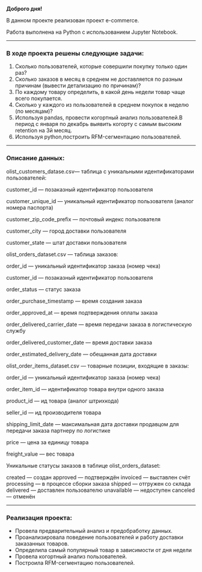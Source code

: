 **Доброго дня!**

В данном проекте реализован проект e-commerce.

Работа выполнена на Python с использованием Jupyter Notebook. 

<hr>

### В ходе проекта решены следующие задачи:

1. Сколько пользователей, которые совершили покупку только один раз?
2. Сколько заказов в месяц в среднем не доставляется по разным причинам (вывести детализацию по причинам)?
3. По каждому товару определить, в какой день недели товар чаще всего покупается.
4. Сколько у каждого из пользователей в среднем покупок в неделю (по месяцам)?
5. Используя pandas, провести когортный анализ пользователей.В период с января по декабрь выявить когорту 
с самым высоким retention на 3й месяц.
6. Используя python,построить RFM-сегментацию пользователей.

<hr>

### Описание данных:

olist_customers_datase.csv— таблица с уникальными идентификаторами пользователей:

customer_id — позаказный идентификатор пользователя

customer_unique_id —  уникальный идентификатор пользователя  (аналог номера паспорта)

customer_zip_code_prefix —  почтовый индекс пользователя

customer_city —  город доставки пользователя

customer_state —  штат доставки пользователя

olist_orders_dataset.csv —  таблица заказов:

order_id —  уникальный идентификатор заказа (номер чека)

customer_id —  позаказный идентификатор пользователя

order_status —  статус заказа

order_purchase_timestamp —  время создания заказа

order_approved_at —  время подтверждения оплаты заказа

order_delivered_carrier_date —  время передачи заказа в логистическую службу

order_delivered_customer_date —  время доставки заказа

order_estimated_delivery_date —  обещанная дата доставки

olist_order_items_dataset.csv —  товарные позиции, входящие в заказы:

order_id —  уникальный идентификатор заказа (номер чека)

order_item_id —  идентификатор товара внутри одного заказа

product_id —  ид товара (аналог штрихкода)

seller_id — ид производителя товара

shipping_limit_date —  максимальная дата доставки продавцом для передачи заказа партнеру по логистике

price —  цена за единицу товара

freight_value —  вес товара

Уникальные статусы заказов в таблице olist_orders_dataset:

created —  создан
approved —  подтверждён
invoiced —  выставлен счёт
processing —  в процессе сборки заказа
shipped —  отгружен со склада
delivered —  доставлен пользователю
unavailable —  недоступен
canceled —  отменён
<hr>

### Реализация проекта:
* Провела предварительный анализ и предобработку данных.
* Проанализировала поведение пользователей и работу доставки заказанных товаров. 
* Определила самый популярный товар в зависимости от дня недели
* Провела когортный анализ пользователей.
* Построила RFM-сегментацию пользователей.
